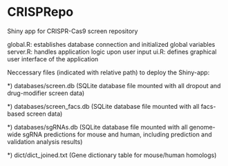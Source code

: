 # CRISPRepo
Shiny app for CRISPR-Cas9 screen repository

global.R: establishes database connection and initialized global variables 
server.R: handles application logic upon user input
ui.R: defines graphical user interface of the application

Neccessary files (indicated with relative path) to deploy the Shiny-app:

*) databases/screen.db (SQLite database file mounted with all dropout and drug-modifier screen data)

*) databases/screen_facs.db (SQLite database file mounted with all facs-based screen data)

*) databases/sgRNAs.db (SQLite database file mounted with all genome-wide sgRNA predictions for mouse and human, including prediction and validation analysis results)

*) dict/dict_joined.txt (Gene dictionary table for mouse/human homologs) 

